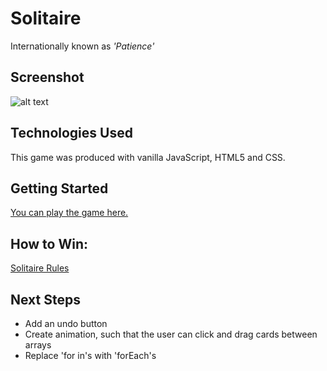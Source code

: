 # Solitaire
Internationally known as <em>'Patience'</em>

## Screenshot
![alt text](https://i.imgur.com/UG7wBFE.png "Solitaire")


## Technologies Used
This game was produced with vanilla JavaScript, HTML5 and CSS.

## Getting Started
[You can play the game here.](https://nicktayl0r.github.io/Solitaire/)


## How to Win:

[Solitaire Rules](https://www.wikihow.com/Play-Solitaire)


## Next Steps
* Add an undo button
* Create animation, such that the user can click and drag cards between arrays
* Replace 'for in's with 'forEach's
